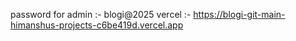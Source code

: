 password for admin :- blogi@2025
vercel :- https://blogi-git-main-himanshus-projects-c6be419d.vercel.app
